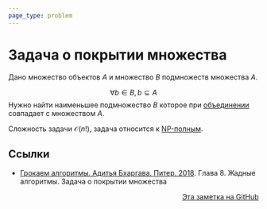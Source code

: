 ```yaml
---
page_type: problem
---
```


# Задача о покрытии множества

Дано множество объектов $A$ и множество $B$ подмножеств множества $A$.

$$
\forall b \in B, b \subseteq A 
$$
Нужно найти наименьшее подмножество $B$ которое при [объединении](20221106003014.md) совпадает с множеством $A$.

Сложность задачи $\mathcal{O}(n!)$, задача относится к [NP-полным](20221113203324.md).


## Ссылки

- [Грокаем алгоритмы. Адитья Бхаргава. Питер. 2018](BhargavaGrokaemAlgoritmy2018.md). Глава 8. Жадные алгоритмы. Задача о покрытии множества


<p v-pre style="text-align: right">
  <a href="https://github.com/Kverde/algorithms/blob/main/source/20221113193943.md">
  Эта заметка на GitHub
  </a>
</p>
